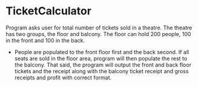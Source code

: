 # TicketCalculator
Program asks user for total number of tickets sold in a theatre. The theatre has two groups, the floor and balcony. The floor can hold 200 people, 100 in the front and 100 in the back. 
- People are populated to the front floor first and the back second. If all seats are sold in the floor area, program will then populate the rest to the balcony. That said, the program will output the front and back floor tickets and the receipt along with the balcony ticket receipt and gross receipts and profit with correct format.
